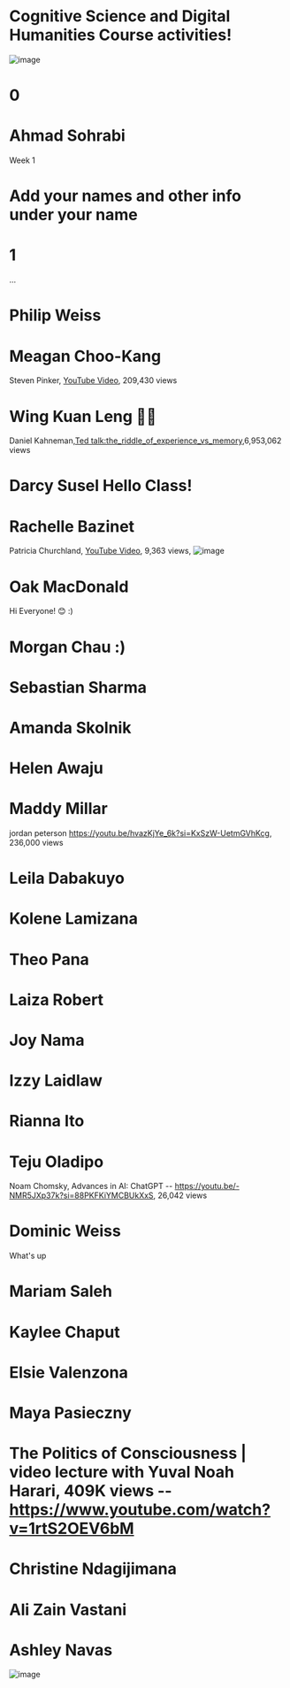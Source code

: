 # Cognitive Science and Digital Humanities Course activities!
![image](https://github.com/cogscidighum/3704A/assets/123218209/fe256a22-d469-443f-9ee7-c89497201f61)
# 0
# Ahmad Sohrabi
Week 1
# Add your names and other info under your name
# 1
...
# Philip Weiss
# Meagan Choo-Kang
Steven Pinker, [YouTube Video](https://www.youtube.com/watch?v=7N_NNVeKat8), 209,430 views
# Wing Kuan Leng :cherry_blossom::blush:
Daniel Kahneman,[Ted talk:the_riddle_of_experience_vs_memory](https://www.ted.com/talks/daniel_kahneman_the_riddle_of_experience_vs_memory?language=en),6,953,062 views
# Darcy Susel    Hello Class! 
# Rachelle Bazinet
Patricia Churchland, [YouTube Video](https://youtu.be/9Bv4k8CJnuc?si=L8xorpuqCycBCJte), 9,363 views, ![image](https://github.com/cogscidighum/3704A/assets/144282596/f83048d7-036f-4802-9384-ff6a70e1f700)
# Oak MacDonald 
Hi Everyone! 😊 :)
# Morgan Chau :)
# Sebastian Sharma 
# Amanda Skolnik
# Helen Awaju
# Maddy Millar
jordan peterson https://youtu.be/hvazKjYe_6k?si=KxSzW-UetmGVhKcg, 236,000 views
# Leila Dabakuyo
# Kolene Lamizana
# Theo Pana
# Laiza Robert
# Joy Nama
# Izzy Laidlaw
# Rianna Ito
# Teju Oladipo
Noam Chomsky, Advances in AI: ChatGPT -- https://youtu.be/-NMR5JXp37k?si=88PKFKiYMCBUkXxS, 26,042 views
# Dominic Weiss
What's up
# Mariam Saleh
# Kaylee Chaput
# Elsie Valenzona
# Maya Pasieczny
# The Politics of Consciousness | video lecture with Yuval Noah Harari, 409K views -- https://www.youtube.com/watch?v=1rtS2OEV6bM
# Christine Ndagijimana
# Ali Zain Vastani 
# Ashley Navas

![image](https://github.com/cogscidighum/3704A/assets/144282509/250c892a-0bb0-42a3-8f8a-f4f8f3e3b601)


